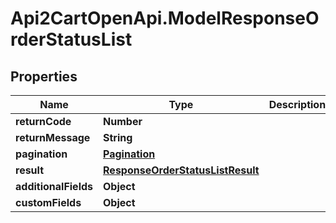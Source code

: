 # Api2CartOpenApi.ModelResponseOrderStatusList

## Properties

Name | Type | Description | Notes
------------ | ------------- | ------------- | -------------
**returnCode** | **Number** |  | [optional] 
**returnMessage** | **String** |  | [optional] 
**pagination** | [**Pagination**](Pagination.md) |  | [optional] 
**result** | [**ResponseOrderStatusListResult**](ResponseOrderStatusListResult.md) |  | [optional] 
**additionalFields** | **Object** |  | [optional] 
**customFields** | **Object** |  | [optional] 


